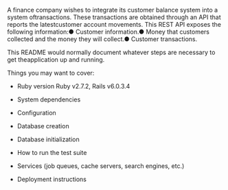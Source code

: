 A finance company wishes to integrate its customer balance system into a system oftransactions. These transactions are obtained through an API that reports the latestcustomer account movements.
This REST API exposes the following information:● Customer information.● Money that customers collected and the money they will collect.● Customer transactions.

This README would normally document whatever steps are necessary to get theapplication up and running.

Things you may want to cover:

* Ruby version Ruby v2.7.2, Rails v6.0.3.4 

* System dependencies

* Configuration

* Database creation

* Database initialization

* How to run the test suite

* Services (job queues, cache servers, search engines, etc.)

* Deployment instructions
